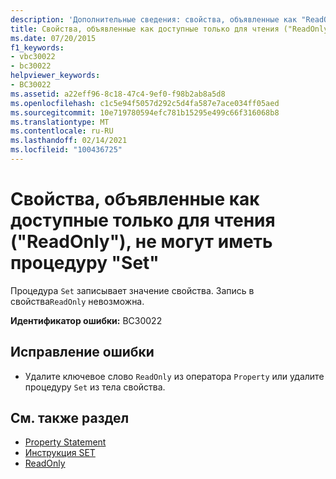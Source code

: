 ```yaml
---
description: 'Дополнительные сведения: свойства, объявленные как "ReadOnly", не могут иметь "Set'
title: Свойства, объявленные как доступные только для чтения ("ReadOnly"), не могут иметь процедуру "Set"
ms.date: 07/20/2015
f1_keywords:
- vbc30022
- bc30022
helpviewer_keywords:
- BC30022
ms.assetid: a22eff96-8c18-47c4-9ef0-f98b2ab8a5d8
ms.openlocfilehash: c1c5e94f5057d292c5d4fa587e7ace034ff05aed
ms.sourcegitcommit: 10e719780594efc781b15295e499c66f316068b8
ms.translationtype: MT
ms.contentlocale: ru-RU
ms.lasthandoff: 02/14/2021
ms.locfileid: "100436725"
---
```

# <a name="properties-declared-readonly-cannot-have-a-set"></a>Свойства, объявленные как доступные только для чтения ("ReadOnly"), не могут иметь процедуру "Set"

Процедура `Set` записывает значение свойства. Запись в свойства`ReadOnly` невозможна.  
  
 **Идентификатор ошибки:** BC30022  
  
## <a name="to-correct-this-error"></a>Исправление ошибки  
  
- Удалите ключевое слово `ReadOnly` из оператора `Property` или удалите процедуру `Set` из тела свойства.  
  
## <a name="see-also"></a>См. также раздел

- [Property Statement](../language-reference/statements/property-statement.md)
- [Инструкция SET](../language-reference/statements/set-statement.md)
- [ReadOnly](../language-reference/modifiers/readonly.md)

